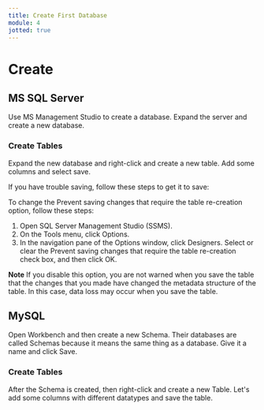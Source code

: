 ```yaml
---
title: Create First Database
module: 4
jotted: true
---
```


# Create

## MS SQL Server

Use MS Management Studio to create a database.  Expand the server and create a new database.

### Create Tables

Expand the new database and right-click and create a new table.  Add some columns and select save.

If you have trouble saving, follow these steps to get it to save:


To change the Prevent saving changes that require the table re-creation option, follow these steps:

1. Open SQL Server Management Studio (SSMS).
2. On the Tools menu, click Options.
3. In the navigation pane of the Options window, click Designers.
Select or clear the Prevent saving changes that require the table re-creation check box, and then click OK.

**Note** If you disable this option, you are not warned when you save the table that the changes that you made have changed the metadata structure of the table. In this case, data loss may occur when you save the table.

## MySQL

Open Workbench and then create a new Schema.  Their databases are called Schemas because it means the same thing as a database.  Give it a name and click Save.

### Create Tables

After the Schema is created, then right-click and create a new Table.  Let's add some columns with different datatypes and save the table.

